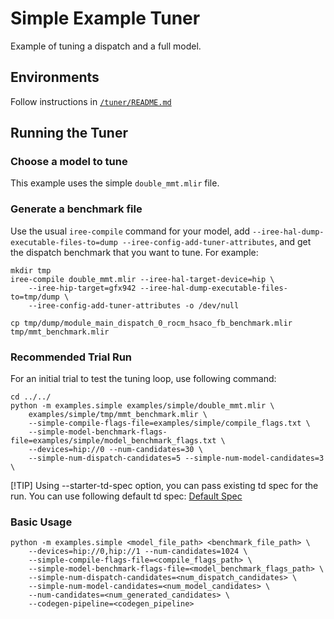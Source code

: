 # Simple Example Tuner

Example of tuning a dispatch and a full model.

## Environments
Follow instructions in [`/tuner/README.md`](../../README.md)

## Running the Tuner

### Choose a model to tune
This example uses the simple `double_mmt.mlir` file.

### Generate a benchmark file
Use the usual `iree-compile` command for your model, add
`--iree-hal-dump-executable-files-to=dump --iree-config-add-tuner-attributes`,
and get the dispatch benchmark that you want to tune. For example:

```shell
mkdir tmp
iree-compile double_mmt.mlir --iree-hal-target-device=hip \
    --iree-hip-target=gfx942 --iree-hal-dump-executable-files-to=tmp/dump \
    --iree-config-add-tuner-attributes -o /dev/null

cp tmp/dump/module_main_dispatch_0_rocm_hsaco_fb_benchmark.mlir tmp/mmt_benchmark.mlir
```

### Recommended Trial Run
For an initial trial to test the tuning loop, use following command:

```shell
cd ../../
python -m examples.simple examples/simple/double_mmt.mlir \
    examples/simple/tmp/mmt_benchmark.mlir \
    --simple-compile-flags-file=examples/simple/compile_flags.txt \
    --simple-model-benchmark-flags-file=examples/simple/model_benchmark_flags.txt \
    --devices=hip://0 --num-candidates=30 \
    --simple-num-dispatch-candidates=5 --simple-num-model-candidates=3 \
```

[!TIP]
Using --starter-td-spec option, you can pass existing td spec for the run.
You can use following default td spec: [Default Spec](https://github.com/iree-org/iree/blob/main/compiler/plugins/target/ROCM/builtins/tuning/iree_default_tuning_spec_gfx942.mlir)

### Basic Usage

```shell
python -m examples.simple <model_file_path> <benchmark_file_path> \
    --devices=hip://0,hip://1 --num-candidates=1024 \
    --simple-compile-flags-file=<compile_flags_path> \
    --simple-model-benchmark-flags-file=<model_benchmark_flags_path> \
    --simple-num-dispatch-candidates=<num_dispatch_candidates> \
    --simple-num-model-candidates=<num_model_candidates> \
    --num-candidates=<num_generated_candidates> \
    --codegen-pipeline=<codegen_pipeline>
```
